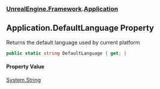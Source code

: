 ### [UnrealEngine.Framework](UnrealEngine_Framework.md 'UnrealEngine.Framework').[Application](Application.md 'UnrealEngine.Framework.Application')
## Application.DefaultLanguage Property
Returns the default language used by current platform  
```csharp
public static string DefaultLanguage { get; }
```
#### Property Value
[System.String](https://docs.microsoft.com/en-us/dotnet/api/System.String 'System.String')
